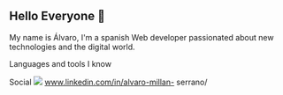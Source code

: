 ## Hello Everyone 👋

My name is Álvaro, I'm a spanish Web developer passionated about new technologies and the digital world. 

Languages and tools I know

[](https://camo.githubusercontent.com/3584b0108dc901e1da51d638e609038ee6e7859d804d9779f30f70d0c890886d/68747470733a2f2f696d672e736869656c64732e696f2f62616467652f2d4a6176615363726970742d4643414130303f7374796c653d666c61742d737175617265266c6f676f3d4a617661536372697074266c6f676f436f6c6f723d7768697465)

Social
<img src="https://raw.githubusercontent.com/rahuldkjain/github-profile-readme-generator/master/src/images/icons/Social/linked-in-alt.svg"> www.linkedin.com/in/alvaro-millan- serrano/

